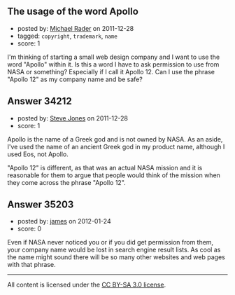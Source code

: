 ## The usage of the word Apollo

- posted by: [Michael Rader](https://stackexchange.com/users/-1/15220-michael-rader) on 2011-12-28
- tagged: `copyright`, `trademark`, `name`
- score: 1

I'm thinking of starting a small web design company and I want to use the word "Apollo" within it. Is this a word I have to ask permission to use from NASA or something? Especially if I call it Apollo 12. Can I use the phrase "Apollo 12" as my company name and be safe?


## Answer 34212

- posted by: [Steve Jones](https://stackexchange.com/users/-1/12985-steve-jones) on 2011-12-28
- score: 1

Apollo is the name of a Greek god and is not owned by NASA. As an aside, I've used the name of an ancient Greek god in my product name, although I used Eos, not Apollo.

"Apollo 12" is different, as that was an actual NASA mission and it is reasonable for them to argue that people would think of the mission when they come across the phrase "Apollo 12".


## Answer 35203

- posted by: [james](https://stackexchange.com/users/-1/5800-james) on 2012-01-24
- score: 0

Even if NASA never noticed you or if you did get permission from them, your company name would be lost in search engine result lists. As cool as the name might sound there will be so many other websites and web pages with that phrase.



---

All content is licensed under the [CC BY-SA 3.0 license](https://creativecommons.org/licenses/by-sa/3.0/).

